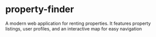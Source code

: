 # property-finder
A modern web application for renting properties. It features property listings, user profiles, and an interactive map for easy navigation
